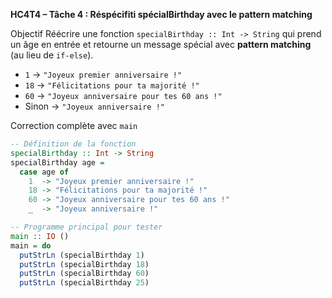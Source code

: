 **HC4T4 – Tâche 4 :  Réspécifiti spécialBirthday avec le pattern matching**

 Objectif
Réécrire une fonction `specialBirthday :: Int -> String` qui prend un âge en entrée et retourne un message spécial avec **pattern matching** (au lieu de `if-else`).

* `1` → `"Joyeux premier anniversaire !"`
* `18` → `"Félicitations pour ta majorité !" `
* `60` → `"Joyeux anniversaire pour tes 60 ans !" `
* Sinon → `"Joyeux anniversaire !" `

 Correction complète avec `main`

```haskell
-- Définition de la fonction
specialBirthday :: Int -> String
specialBirthday age =
  case age of
    1  -> "Joyeux premier anniversaire !"
    18 -> "Félicitations pour ta majorité !"
    60 -> "Joyeux anniversaire pour tes 60 ans !"
    _  -> "Joyeux anniversaire !"

-- Programme principal pour tester
main :: IO ()
main = do
  putStrLn (specialBirthday 1)
  putStrLn (specialBirthday 18)
  putStrLn (specialBirthday 60)
  putStrLn (specialBirthday 25)
```
